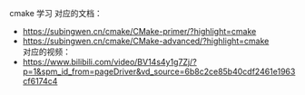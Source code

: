 cmake 学习
对应的文档：  
+ https://subingwen.cn/cmake/CMake-primer/?highlight=cmake
+ https://subingwen.cn/cmake/CMake-advanced/?highlight=cmake  
对应的视频：
+ https://www.bilibili.com/video/BV14s4y1g7Zj/?p=1&spm_id_from=pageDriver&vd_source=6b8c2ce85b40cdf2461e1963cf6174c4 
